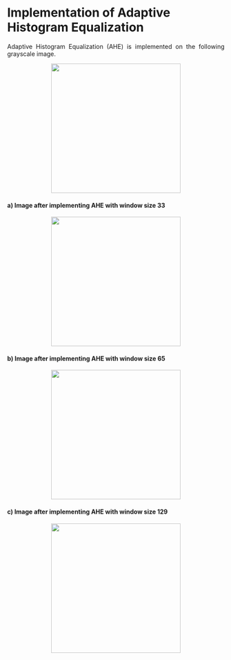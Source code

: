 # Implementation of Adaptive Histogram Equalization

<p align="justify">
Adaptive Histogram Equalization (AHE) is implemented on the following grayscale image.
</p>

<p align="center">
  <img src = "https://user-images.githubusercontent.com/4907348/209260466-377d2db3-bb51-4a11-958f-5eda77128305.png" width="300"/>  
</p>

#### a) Image after implementing AHE with window size 33
<p align="center">
  <img src = "https://user-images.githubusercontent.com/4907348/209260699-57200db3-fa48-4130-9b57-9f8e05baf77d.png" width="300"/>  
</p>

#### b) Image after implementing AHE with window size 65
<p align="center">
  <img src = "https://user-images.githubusercontent.com/4907348/209260808-8f90cc13-55b4-4083-93ff-f9167cce4975.png" width="300"/>  
</p>

#### c) Image after implementing AHE with window size 129
<p align="center">
  <img src = "https://user-images.githubusercontent.com/4907348/209260889-a06943f5-e838-44ed-9f75-6ff31b03904e.png" width="300"/>  
</p>
